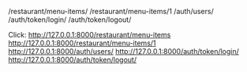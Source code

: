 /restaurant/menu-items/
/restaurant/menu-items/1
/auth/users/
/auth/token/login/
/auth/token/logout/

Click:
http://127.0.0.1:8000/restaurant/menu-items
http://127.0.0.1:8000/restaurant/menu-items/1
http://127.0.0.1:8000/auth/users/
http://127.0.0.1:8000/auth/token/login/
http://127.0.0.1:8000/auth/token/logout/
